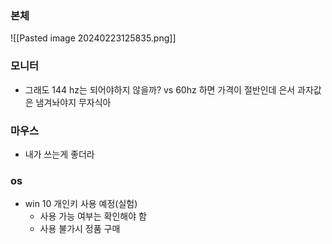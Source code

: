 ### 본체
![[Pasted image 20240223125835.png]]
### 모니터
- 그래도 144 hz는 되어야하지 않을까? vs 60hz 하면 가격이 절반인데 은서 과자값은 냄겨놔야지 무자식아
### 마우스
- 내가 쓰는게 좋더라
### os
- win 10 개인키 사용 예정(실험)
	- 사용 가능 여부는 확인해야 함
	- 사용 불가시 정품 구매 

